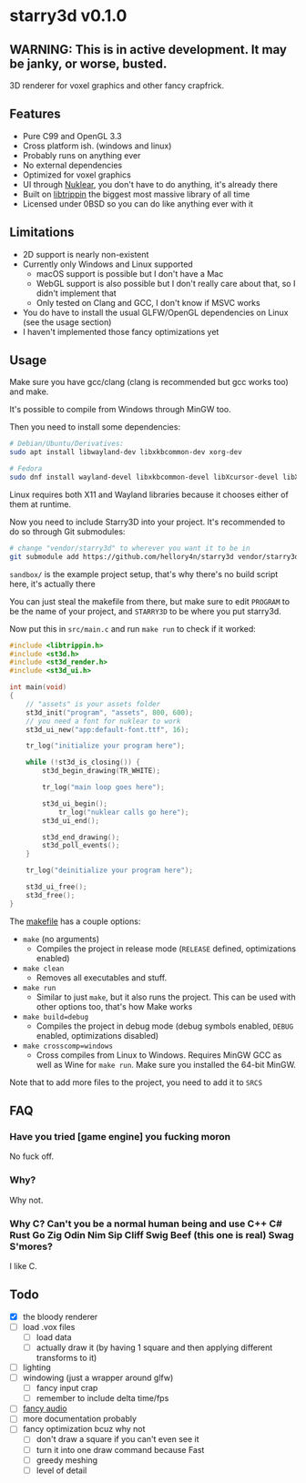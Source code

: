 # starry3d v0.1.0

## WARNING: This is in active development. It may be janky, or worse, busted.

3D renderer for voxel graphics and other fancy crapfrick.

## Features

- Pure C99 and OpenGL 3.3
- Cross platform ish. (windows and linux)
- Probably runs on anything ever
- No external dependencies
- Optimized for voxel graphics
- UI through [Nuklear](https://github.com/Immediate-Mode-UI/Nuklear), you don't have to do anything, it's
  already there
- Built on [libtrippin](https://github.com/hellory4n/libtrippin) the biggest most massive library of all time
- Licensed under 0BSD so you can do like anything ever with it

## Limitations

- 2D support is nearly non-existent
- Currently only Windows and Linux supported
	- macOS support is possible but I don't have a Mac
	- WebGL support is also possible but I don't really care about that, so I didn't implement that
	- Only tested on Clang and GCC, I don't know if MSVC works
- You do have to install the usual GLFW/OpenGL dependencies on Linux (see the usage section)
- I haven't implemented those fancy optimizations yet

## Usage

Make sure you have gcc/clang (clang is recommended but gcc works too) and make.

It's possible to compile from Windows through MinGW too.

Then you need to install some dependencies:

```sh
# Debian/Ubuntu/Derivatives:
sudo apt install libwayland-dev libxkbcommon-dev xorg-dev

# Fedora
sudo dnf install wayland-devel libxkbcommon-devel libXcursor-devel libXi-devel libXinerama-devel libXrandr-devel
```

Linux requires both X11 and Wayland libraries because it chooses either of them at runtime.

Now you need to include Starry3D into your project. It's recommended to do so through Git submodules:

```sh
# change "vendor/starry3d" to wherever you want it to be in
git submodule add https://github.com/hellory4n/starry3d vendor/starry3d
```

`sandbox/` is the example project setup, that's why there's no build script here, it's actually there

You can just steal the makefile from there, but make sure to edit `PROGRAM` to be the name of your project,
and `STARRY3D` to be where you put starry3d.

Now put this in `src/main.c` and run `make run` to check if it worked:

```c
#include <libtrippin.h>
#include <st3d.h>
#include <st3d_render.h>
#include <st3d_ui.h>

int main(void)
{
    // "assets" is your assets folder
    st3d_init("program", "assets", 800, 600);
    // you need a font for nuklear to work
    st3d_ui_new("app:default-font.ttf", 16);

    tr_log("initialize your program here");

    while (!st3d_is_closing()) {
        st3d_begin_drawing(TR_WHITE);

        tr_log("main loop goes here");

        st3d_ui_begin();
            tr_log("nuklear calls go here");
        st3d_ui_end();

        st3d_end_drawing();
        st3d_poll_events();
    }

    tr_log("deinitialize your program here");

    st3d_ui_free();
    st3d_free();
}
```

The [makefile](./sandbox/Makefile) has a couple options:

- `make` (no arguments)
	- Compiles the project in release mode (`RELEASE` defined, optimizations enabled)
- `make clean`
	- Removes all executables and stuff.
- `make run`
	- Similar to just `make`, but it also runs the project. This can be used with other options too, that's
	  how Make works
- `make build=debug`
	- Compiles the project in debug mode (debug symbols enabled, `DEBUG` enabled, optimizations disabled)
- `make crosscomp=windows`
	- Cross compiles from Linux to Windows. Requires MinGW GCC as well as Wine for `make run`. Make sure you
	  installed the 64-bit MinGW.

Note that to add more files to the project, you need to add it to `SRCS`

## FAQ

### Have you tried [game engine] you fucking moron

No fuck off.

### Why?

Why not.

### Why C? Can't you be a normal human being and use C++ C# Rust Go Zig Odin Nim Sip Cliff Swig Beef (this one is real) Swag S'mores?

I like C.

## Todo

- [x] the bloody renderer
- [ ] load .vox files
	- [ ] load data
	- [ ] actually draw it (by having 1 square and then applying different transforms to it)
- [ ] lighting
- [ ] windowing (just a wrapper around glfw)
	- [ ] fancy input crap
	- [ ] remember to include delta time/fps
- [ ] [fancy audio](https://www.youtube.com/watch?v=u6EuAUjq92k)
- [ ] more documentation probably
- [ ] fancy optimization bcuz why not
	- [ ] don't draw a square if you can't even see it
	- [ ] turn it into one draw command because Fast
	- [ ] greedy meshing
	- [ ] level of detail
